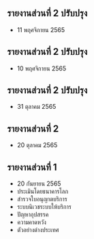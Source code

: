 ## รายงานส่วนที่ 2 ปรับปรุง
- 11 พฤศจิกายน 2565

## รายงานส่วนที่ 2 ปรับปรุง
- 10 พฤศจิกายน 2565

## รายงานส่วนที่ 2 ปรับปรุง
- 31 ตุลาคม 2565

## รายงานส่วนที่ 2
- 20 ตุลาคม 2565

## รายงานส่วนที่ 1
- 20 กันยายน 2565
- ประเมินโดยธนาคารโลก
- สำรวจใบอนุญาตบริการ
- ระบบนิเวชระบบให้บริการ
-  ปัญหาอุปสรรค
- ความคาดหวัง
- ตัวอย่างต่างประเทศ
